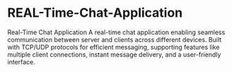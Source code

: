 # REAL-Time-Chat-Application
Real-Time Chat Application A real-time chat application enabling seamless communication between server and clients across different devices. Built with TCP/UDP protocols for efficient messaging, supporting features like multiple client connections, instant message delivery, and a user-friendly interface.

